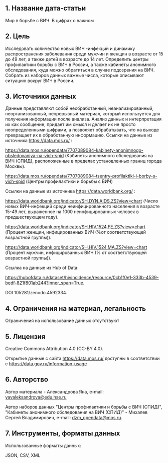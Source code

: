 
## 1. Название дата-статьи 
Мир в борьбе с ВИЧ. В цифрах о важном 
## 2. Цель 
Исследовать количество новых ВИЧ -инфекций и динамику распространения заболевания среди мужчин и женщин в возрасте от 15 до 49 лет, а также детей в возрасте до 14 лет. Определить центры профилактики борьбы с ВИЧ в России, а также кабинеты анонимного обследования, куда можно обратиться в случае подозрения на ВИЧ. Собрать из наборов данных важные числа, которые описывают ситуацию вокруг ВИЧ в России. 
## 3. Источники данных 
Данные представляют собой необработанный, неанализированный, неорганизованный, непрерывный материал, который используется для получения информации после анализа. Анализ данных и интерпретация их как сообщение, придает им смысл и делает их не просто неопределенными цифрами, а позволяет обрабатывать, что на выходе превращает их в обработанную информацию. 
Ссылки на данные из источника https://data.mos.ru/ :  

https://data.mos.ru/opendata/7707089084-kabinety-anonimnogo-obsledovaniya-na-vich-spid (Кабинеты анонимного обследования на ВИЧ (СПИД), расположенные в пределах установленных границ города Москвы).  

https://data.mos.ru/opendata/7707089084-tsentry-profilaktiki-i-borby-s-vich-spid (Центры профилактики и борьбы с ВИЧ)   

Ссылки на данные из источника https://data.worldbank.org/ :  

https://data.worldbank.org/indicator/SH.DYN.AIDS.ZS?view=chart (Число новых ВИЧ-инфекций среди неинфицированного населения в возрасте 15-49 лет, выраженное на 1000 неинфицированных человек в предшествующем году).  

https://data.worldbank.org/indicator/SH.HIV.1524.FE.ZS?view=chart (Процент женщин, инфицированных ВИЧ (%от соответствующей возрастной группы)).  

https://data.worldbank.org/indicator/SH.HIV.1524.MA.ZS?view=chart (Процент мужчин, инфицированных ВИЧ (% от соответствующей возрастной группы)).  

Ссылка на данные из Hub of Data:   

https://hubofdata.ru/dataset/hivincidence/resource/0cb1f0e1-333b-4539-bedf-821f801ab244?inner_span=True. 

DOI 105281/zenodo.4592334. 

## 4. Ограничения на материал, легальность 
Ограничения на использование данных отсутствуют
## 5. Лицензия 
Creative Commons Attribution 4.0 (CC-BY 4.0). 

Открытые данные с сайта https://data.mos.ru/ доступны в соответствии с https://data.gov.ru/information-usage  

## 6. Авторство 
Автор материала - Александрова Яна, e-mail: yavaleksandrova@edu.hse.ru   

Автор наборов данных "Центры профилактики и борьбы с ВИЧ (СПИД)", "Кабинеты анонимного обследования на ВИЧ (СПИД)" - Михалев Сергей Владимирович, e-mail: dzm_opendata@mos.ru. 

## 7. Инструменты, форматы данных 
Использованные форматы данных:   

JSON, CSV, XML


